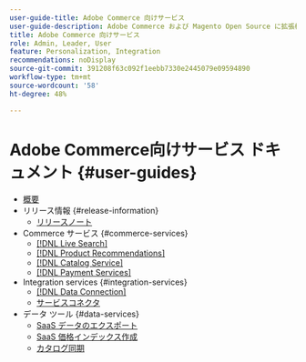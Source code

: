```yaml
---
user-guide-title: Adobe Commerce 向けサービス
user-guide-description: Adobe Commerce および Magento Open Source に拡張機能を提供するホストサービスのドキュメントとリソース。
title: Adobe Commerce 向けサービス
role: Admin, Leader, User
feature: Personalization, Integration
recommendations: noDisplay
source-git-commit: 391208f63c092f1eebb7330e2445079e09594890
workflow-type: tm+mt
source-wordcount: '58'
ht-degree: 48%

---
```


# Adobe Commerce向けサービス ドキュメント {#user-guides}

- [概要](home.md)
- リリース情報 {#release-information}
   - [リリースノート](/help/landing/release-notes-all.md)
- Commerce サービス {#commerce-services}
   - [[!DNL Live Search]](https://experienceleague.adobe.com/en/docs/commerce-merchant-services/live-search/overview)
   - [[!DNL Product Recommendations]](https://experienceleague.adobe.com/en/docs/commerce-merchant-services/product-recommendations/guide-overview)
   - [[!DNL Catalog Service]](https://experienceleague.adobe.com/en/docs/commerce-merchant-services/catalog-service/guide-overview)
   - [[!DNL Payment Services]](https://experienceleague.adobe.com/en/docs/commerce-merchant-services/payment-services/guide-overview)
- Integration services {#integration-services}
   - [[!DNL Data Connection]](https://experienceleague.adobe.com/en/docs/commerce-merchant-services/data-connection/overview)
   - [サービスコネクタ](/help/landing/saas.md)
- データ ツール {#data-services}
   - [SaaS データのエクスポート ](https://experienceleague.adobe.com/en/docs/commerce-merchant-services/saas-data-export/overview)
   - [SaaS 価格インデックス作成 ](https://experienceleague.adobe.com/en/docs/commerce-merchant-services/price-indexer/price-indexing)
   - [カタログ同期](/help/landing/catalog-sync.md)





